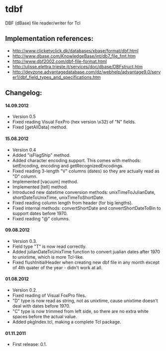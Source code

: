 # tdbf
DBF (dBase) file reader/writer for Tcl

## Implementation references:
- http://www.clicketyclick.dk/databases/xbase/format/dbf.html
- http://www.dbase.com/KnowledgeBase/int/db7_file_fmt.htm
- http://www.dbf2002.com/dbf-file-format.html
- http://ulisse.elettra.trieste.it/services/doc/dbase/DBFstruct.htm
- http://devzone.advantagedatabase.com/dz/webhelp/advantage9.0/server1/dbf_field_types_and_specifications.htm

## Changelog:

#### 14.09.2012
- Version 0.5
- Fixed reading Visual FoxPro (hex version \x32) of "N" fields.
- Fixed [getAllData] method.

#### 15.08.2012
- Version 0.4
- Added "isFlagShip" method.
- Added character encoding support. This comes with methods: setEncoding, encoding and getRecognizedEncodings.
- Fixed reading 3-length "V" columns (dates) so they are actually read as "D" column.
- Implemented [vacuum] method.
- Implemented [tell] method.
- Introduced new datetime conversion methods: unixTimeToJulianDate, shortDateToUnixTime, unixTimeToShortDate.
- Fixed reading column length from header (for big lengths).
- Fixed internal methods: convertShortDate and convertShortDateToBin to support dates before 1970.
- Fixed reading "@" columns.

#### 09.08.2012
- Version 0.3.
- Field type "T" is now read correctly.
- Added julianDateToUnixTime function to convert jualian dates after 1970 to unixtime, which is more Tcl-like.
- Fixed flushInitialHeader when creating new dbf file in any month except of 4th quater of the year - didn't work at all.

#### 01.08.2012
- Version 0.2.
- Fixed reading of Visual FoxPro files.
- "D" type is now read as string, not as unixtime, cause unixtime doesn't deal with dates before 1970.
- "C" type is now trimmed from left side, so there are no extra white spaces before the actual value.
- Added pkgIndex.tcl, making a complete Tcl package.

#### 01.11.2011
- First release: 0.1.

